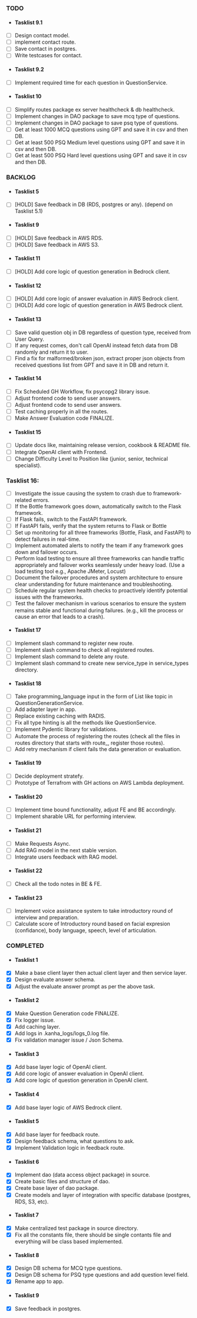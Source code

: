 ### TODO

- #### Tasklist 9.1
- [ ] Design contact model.
- [ ] implement contact route.
- [ ] Save contact in postgres.
- [ ] Write testcases for contact.

- #### Tasklist 9.2
- [ ] Implement required time for each question in QuestionService.

- #### Tasklist 10
- [ ] Simplify routes package ex server healthcheck & db healthcheck.
- [ ] Implement changes in DAO package to save mcq type of questions.
- [ ] Implement changes in DAO package to save psq type of questions.
- [ ] Get at least 1000 MCQ questions using GPT and save it in csv and then DB.
- [ ] Get at least 500 PSQ Medium level questions using GPT and save it in csv and then DB.
- [ ] Get at least 500 PSQ Hard level questions using GPT and save it in csv and then DB.

### BACKLOG

- #### Tasklist 5
- [ ] [HOLD] Save feedback in DB (RDS, postgres or any). (depend on Tasklist 5.1)

- #### Tasklist 9
- [ ] [HOLD] Save feedback in AWS RDS.
- [ ] [HOLD] Save feedback in AWS S3.

- #### Tasklist 11
- [ ] [HOLD] Add core logic of question generation in Bedrock client.

- #### Tasklist 12
- [ ] [HOLD] Add core logic of answer evaluation in AWS Bedrock client.
- [ ] [HOLD] Add core logic of question generation in AWS Bedrock client.

- #### Tasklist 13
- [ ] Save valid question obj in DB regardless of question type, received from User Query.
- [ ] If any request comes, don't call OpenAI instead fetch data from DB randomly and return it to user.
- [ ] Find a fix for malformed/broken json, extract proper json objects from received questions list from GPT and save it in DB and return it.

- #### Tasklist 14
- [ ] Fix Scheduled GH Workflow, fix psycopg2 library issue.
- [ ] Adjust frontend code to send user answers.
- [ ] Adjust frontend code to send user answers.
- [ ] Test caching properly in all the routes.
- [ ] Make Answer Evaluation code FINALIZE.

- #### Tasklist 15
- [ ] Update docs like, maintaining release version, cookbook & README file.
- [ ] Integrate OpenAI client with Frontend.
- [ ] Change Difficulty Level to Position like (junior, senior, technical specialist).

### Tasklist 16:

- [ ] Investigate the issue causing the system to crash due to framework-related errors.
- [ ] If the Bottle framework goes down, automatically switch to the Flask framework.
- [ ] If Flask fails, switch to the FastAPI framework.
- [ ] If FastAPI fails, verify that the system returns to Flask or Bottle
- [ ] Set up monitoring for all three frameworks (Bottle, Flask, and FastAPI) to detect failures in real-time.
- [ ] Implement automated alerts to notify the team if any framework goes down and failover occurs.
- [ ] Perform load testing to ensure all three frameworks can handle traffic appropriately and failover works seamlessly under heavy load. (Use a load testing tool e.g., Apache JMeter, Locust)
- [ ] Document the failover procedures and system architecture to ensure clear understanding for future maintenance and troubleshooting.
- [ ] Schedule regular system health checks to proactively identify potential issues with the frameworks.
- [ ] Test the failover mechanism in various scenarios to ensure the system remains stable and functional during failures. (e.g., kill the process or cause an error that leads to a crash).

- #### Tasklist 17
- [ ] Implement slash command to register new route.
- [ ] Implement slash command to check all registered routes.
- [ ] Implement slash command to delete any route.
- [ ] Implement slash command to create new service_type in service_types directory.

- #### Tasklist 18
- [ ] Take programming_language input in the form of List like topic in QuestionGenerationService.
- [ ] Add adapter layer in app.
- [ ] Replace existing caching with RADIS.
- [ ] Fix all type hinting is all the methods like QuestionService.
- [ ] Implement Pydentic library for validations.
- [ ] Automate the process of registering the routes (check all the files in routes directory that starts with route\_, register those routes).
- [ ] Add retry mechanism if client fails the data generation or evaluation.

- #### Tasklist 19
- [ ] Decide deployment stratefy.
- [ ] Prototype of Terrafrom with GH actions on AWS Lambda deployment.

- #### Tasklist 20
- [ ] Implement time bound functionality, adjust FE and BE accordingly.
- [ ] Implement sharable URL for performing interview.

- #### Tasklist 21
- [ ] Make Requests Async.
- [ ] Add RAG model in the next stable version.
- [ ] Integrate users feedback with RAG model.

- #### Tasklist 22
- [ ] Check all the todo notes in BE & FE.

- #### Tasklist 23
- [ ] Implement voice assistance system to take introductory round of interview and preparation.
- [ ] Calculate score of Introductory round based on facial expresion (confidance), body language, speech, level of articulation.

### COMPLETED

- #### Tasklist 1
- [x] Make a base client layer then actual client layer and then service layer.
- [x] Design evaluate answer schema.
- [x] Adjust the evaluate answer prompt as per the above task.

- #### Tasklist 2
- [x] Make Question Generation code FINALIZE.
- [x] Fix logger issue.
- [x] Add caching layer.
- [x] Add logs in .kanha_logs/logs_0.log file.
- [x] Fix validation manager issue / Json Schema.

- #### Tasklist 3
- [x] Add base layer logic of OpenAI client.
- [x] Add core logic of answer evaluation in OpenAI client.
- [x] Add core logic of question generation in OpenAI client.

- #### Tasklist 4
- [x] Add base layer logic of AWS Bedrock client.

- #### Tasklist 5
- [x] Add base layer for feedback route.
- [x] Design feedback schema, what questions to ask.
- [x] Implement Validation logic in feedback route.

- #### Tasklist 6
- [x] Implement dao (data access object package) in source.
- [x] Create basic files and structure of dao.
- [x] Create base layer of dao package.
- [x] Create models and layer of integration with specific database (postgres, RDS, S3, etc).

- #### Tasklist 7
- [x] Make centralized test package in source directory.
- [x] Fix all the constants file, there should be single contants file and everything will be class based implemented.

- #### Tasklist 8
- [x] Design DB schema for MCQ type questions.
- [x] Design DB schema for PSQ type questions and add question level field.
- [x] Rename app to app.

- #### Tasklist 9
- [x] Save feedback in postgres.
